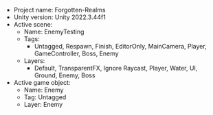 <!-- UNITY CODE ASSIST INSTRUCTIONS START -->
- Project name: Forgotten-Realms
- Unity version: Unity 2022.3.44f1
- Active scene:
  - Name: EnemyTesting
  - Tags:
    - Untagged, Respawn, Finish, EditorOnly, MainCamera, Player, GameController, Boss, Enemy
  - Layers:
    - Default, TransparentFX, Ignore Raycast, Player, Water, UI, Ground, Enemy, Boss
- Active game object:
  - Name: Enemy
  - Tag: Untagged
  - Layer: Enemy
<!-- UNITY CODE ASSIST INSTRUCTIONS END -->